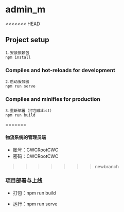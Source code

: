 # admin_m

<<<<<<< HEAD
## Project setup
```
1.安装依赖包
npm install
```

### Compiles and hot-reloads for development
```
2.启动服务器
npm run serve
```

### Compiles and minifies for production
```
3.重新部署（打包成dist）
npm run build
```
=======
#### 物流系统的管理员端

* 账号：CWCRootCWC
* 密码：CWCRootCWC

>>>>>>> newbranch


### 项目部署与上线

* 打包：npm run build

* 运行：npm run serve

  
